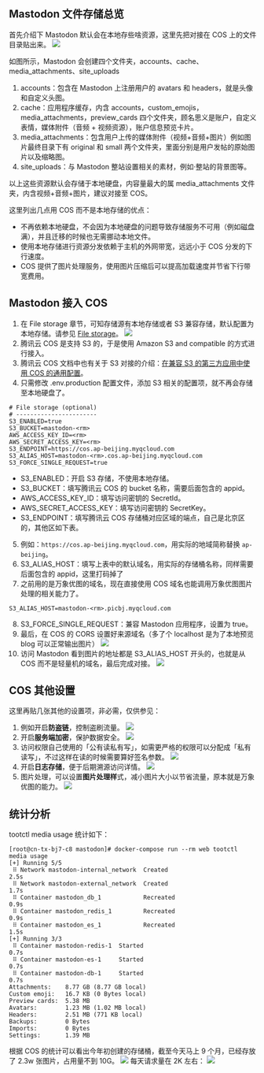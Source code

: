 ## Mastodon 文件存储总览
首先介绍下 Mastodon 默认会在本地存些啥资源，这里先把对接在 COS 上的文件目录贴出来。
![](https://qcloudimg.tencent-cloud.cn/raw/239095d6d0dca42582ef3e6c7ae4be24.png)

如图所示，Mastodon 会创建四个文件夹，accounts、cache、media_attachments、site_uploads

1. accounts：包含在 Mastodon 上注册用户的 avatars 和 headers，就是头像和自定义头图。
2. cache：应用程序缓存，内含 accounts，custom_emojis，media_attachments，preview_cards 四个文件夹，顾名思义是账户，自定义表情，媒体附件（音频 + 视频资源），账户信息预览卡片。
3. media_attachments：包含用户上传的媒体附件（视频+音频+图片）例如图片最终目录下有 original 和 small 两个文件夹，里面分别是用户发帖的原始图片以及缩略图。
4. site_uploads：与 Mastodon 整站设置相关的素材，例如·整站的背景图等。

以上这些资源默认会存储于本地硬盘，内容量最大的属 media_attachments 文件夹，内含视频+音频+图片，建议对接至 COS。

这里列出几点用 COS 而不是本地存储的优点：
- 不再依赖本地硬盘，不会因为本地硬盘的问题导致存储服务不可用（例如磁盘满），并且迁移的时候也无需挪动本地文件。
- 使用本地存储进行资源分发依赖于主机的外网带宽，远远小于 COS 分发的下行速度。
- COS 提供了图片处理服务，使用图片压缩后可以提高加载速度并节省下行带宽费用。

## Mastodon 接入 COS
1. 在 File storage 章节，可知存储源有本地存储或者 S3 兼容存储，默认配置为本地存储。请参见 [File storage](https://github.com/mastodon/documentation/blob/master/content/en/admin/config.md#file-storage-cdn)。
![](https://qcloudimg.tencent-cloud.cn/raw/e129d6552717631d35078bbaff20f68f.png)
2. 腾讯云 COS 是支持 S3 的，于是使用 Amazon S3 and compatible 的方式进行接入。
3. 腾讯云 COS 文档中也有关于 S3 对接的介绍：[在兼容 S3 的第三方应用中使用 COS 的通用配置](https://cloud.tencent.com/document/product/436/41284?from=10680)。
4. 只需修改 .env.production 配置文件，添加 S3 相关的配置项，就不再会存储至本地硬盘了。
```
# File storage (optional)
# -----------------------
S3_ENABLED=true
S3_BUCKET=mastodon-<rm>
AWS_ACCESS_KEY_ID=<rm>
AWS_SECRET_ACCESS_KEY=<rm>
S3_ENDPOINT=https://cos.ap-beijing.myqcloud.com
S3_ALIAS_HOST=mastodon-<rm>.cos.ap-beijing.myqcloud.com
S3_FORCE_SINGLE_REQUEST=true

```
 - S3_ENABLED：开启 S3 存储，不使用本地存储。
 - S3_BUCKET：填写腾讯云 COS 的 bucket 名称，需要后面包含的 appid。
 - AWS_ACCESS_KEY_ID：填写访问密钥的 SecretId。
 - AWS_SECRET_ACCESS_KEY：填写访问密钥的 SecretKey。
 - S3_ENDPOINT：填写腾讯云 COS 存储桶对应区域的端点，自己是北京区的，其他区如下表。
5. 例如：`https://cos.ap-beijing.myqcloud.com`，用实际的地域简称替换 `ap-beijing`。
6. S3_ALIAS_HOST：填写上表中的默认域名，用实际的存储桶名称，同样需要后面包含的 appid，这里打码掉了
7. 之前用的是万象优图的域名，现在直接使用 COS 域名也能调用万象优图图片处理的相关能力了。
```
S3_ALIAS_HOST=mastodon-<rm>.picbj.myqcloud.com
```
8. S3_FORCE_SINGLE_REQUEST：兼容 Mastodon 应用程序，设置为 true。
9. 最后，在 COS 的 CORS 设置好来源域名（多了个 localhost 是为了本地预览 blog 可以正常输出图片）
![](https://qcloudimg.tencent-cloud.cn/raw/dfa54dabaaa8d6f4e509ff536746f9de.png)
10. 访问 Mastodon 看到图片的地址都是 S3_ALIAS_HOST 开头的，也就是从 COS 而不是轻量机的域名，最后完成对接。
![](https://qcloudimg.tencent-cloud.cn/raw/bd3f6d889673209d22359f9da59c9b3a.png)


## COS 其他设置
这里再贴几张其他的设置项，非必需，仅供参见：

1. 例如开启**防盗链**，控制盗刷流量。
![](https://qcloudimg.tencent-cloud.cn/raw/f92e7ba7c41946d00b093b5b5d023110.png)
2. 开启**服务端加密**，保护数据安全。
![](https://qcloudimg.tencent-cloud.cn/raw/a4594d79e7871cce6bae774532fe1f21.png)
3. 访问权限自己使用的「公有读私有写」，如需更严格的权限可以分配成「私有读写」，不过这样在读的时候需要算好签名参数。
![](https://qcloudimg.tencent-cloud.cn/raw/ac06affdf4fe67af3f7cc4b5d3f8a39a.png)
4. 开启**日志存储**，便于后期溯源访问详情。
![](https://qcloudimg.tencent-cloud.cn/raw/515e0b9ecf22e0573b66a4cdd91f786d.png)
5. 图片处理，可以设置**图片处理样**式，减小图片大小以节省流量，原本就是万象优图的能力。
![](https://qcloudimg.tencent-cloud.cn/raw/011267c72048026bb2797e0ad0b6fbe8.png)

## 统计分析
tootctl media usage 统计如下：
```
[root@cn-tx-bj7-c8 mastodon]# docker-compose run --rm web tootctl media usage
[+] Running 5/5
 ⠿ Network mastodon-internal_network  Created                                                                                                                                                                                                        2.5s
 ⠿ Network mastodon-external_network  Created                                                                                                                                                                                                        1.7s
 ⠿ Container mastodon_db_1            Recreated                                                                                                                                                                                                      0.9s
 ⠿ Container mastodon_redis_1         Recreated                                                                                                                                                                                                      0.9s
 ⠿ Container mastodon_es_1            Recreated                                                                                                                                                                                                      1.5s
[+] Running 3/3
 ⠿ Container mastodon-redis-1  Started                                                                                                                                                                                                               0.7s
 ⠿ Container mastodon-es-1     Started                                                                                                                                                                                                               0.7s
 ⠿ Container mastodon-db-1     Started                                                                                                                                                                                                               0.7s
Attachments:    8.77 GB (8.77 GB local)
Custom emoji:   16.7 KB (0 Bytes local)
Preview cards:  5.38 MB
Avatars:        1.23 MB (1.02 MB local)
Headers:        2.51 MB (771 KB local)
Backups:        0 Bytes
Imports:        0 Bytes
Settings:       1.39 MB

```

根据 COS 的统计可以看出今年初创建的存储桶，截至今天马上 9 个月，已经存放了 2.3w 张图片，占用量不到 10G。
![](https://qcloudimg.tencent-cloud.cn/raw/5ca0c1218557a671e7a92478bbc9d6c3.png)
每天请求量在 2K 左右：
![](https://qcloudimg.tencent-cloud.cn/raw/9b55b63b791aac990b75565c9a315eb7.png)
